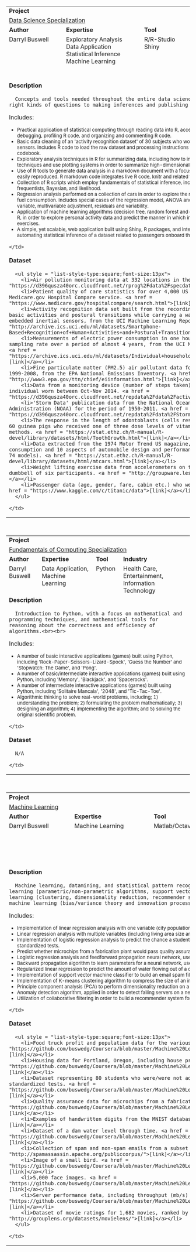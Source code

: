 <table style="width:100%">
  <tr></tr>
  <tr>
    <td colspan = "4"><b>Project</b></td>
  </tr>
  <tr>
    <td colspan = "4"><a href = "https://github.com/buswedg/Coursera/tree/master/Data%20Science%20Specialization/">Data Science Specialization</a></td>
  </tr>
  <tr>
    <td><b>Author</b></td>
    <td><b>Expertise</b></td>
    <td><b>Tool</b></td>
    <td><b>Industry</b></td>
  </tr>
  <tr>
    <td style="vertical-align:top">Darryl Buswell</td>
    <td style="vertical-align:top">Exploratory Analysis<br>Data Application<br>Statistical Inference<br>Machine Learning</td>
    <td style="vertical-align:top">R/R-Studio<br>Shiny</td>
    <td style="vertical-align:top">Energy<br>Environment<br>Generic<br>Healthcare<br>Information Technology<br>Transportation</td>
  </tr>
  <tr>
    <td colspan = "4"><b>Description</b></td>
  </tr>
  <tr>
    <td colspan = "4">

      Concepts and tools needed throughout the entire data science pipeline, from asking the right kinds of questions to making inferences and publishing results.<br><br>
Includes:<br>
      <ul style = "list-style-type:square;font-size:13px">
        <li>Practical application of statistical computing through reading data into R, accessing R packages, writing R functions, debugging, profiling R code, and organizing and commenting R code.</li>
        <li>Basic data cleaning of an 'activity recognition dataset' of 30 subjects who wore waist-mounted smartphone sensors. Includes R code to load the raw dataset and processing instructions formalized in a markdown based codebook.</li>
        <li>Exploratory analysis techniques in R for summarizing data, including how to implement multivariate statistical techniques and use plotting systems in order to summarize high-dimensional data.</li>
        <li>Use of R tools to generate data analysis in a markdown document with a focus on providing results which can be easily reproduced. R markdown code integrates live R code, knitr and related tools.</li>
        <li>Collection of R scripts which employ fundamentals of statistical inference, including broad theories such as frequentists, Bayesian, and likelihood.</li>
        <li>Regression analysis performed on a collection of cars in order to explore the relationship between car features and fuel consumption. Includes special cases of the regression model, ANOVA and ANCOVA with analysis of dummy variable, multivariable adjustment, residuals and variability.</li>
        <li>Application of machine learning algorithms (decision tree, random forest and generalized boosted regression) using R, in order to explore personal activity data and predict the manner in which individuals completed particular exercises.</li>
        <li>A simple, yet scalable, web application built using Shiny, R packages, and interactive graphics, with a focus on automating statistical inference of a dataset related to passengers onboard the Titanic.</li>
      </ul>

    </td>
  </tr>
  <tr>
    <td colspan = "4"><b>Dataset</b></td>
  </tr>
  <tr>
    <td colspan = "4">

      <ul style = "list-style-type:square;font-size:13px">
        <li>Air pollution monitoring data at 332 locations in the US. <a href = "https://d396qusza40orc.cloudfront.net/rprog%2Fdata%2Fspecdata.zip">[Link]</a></li>
        <li>Patient quality of care statistics for over 4,000 US hospitals from the Medicare.gov Hospital Compare service. <a href = "https://www.medicare.gov/hospitalcompare/search.html">[link]</a></li>
        <li>Activity recognition data set built from the recordings of 30 subjects performing basic activities and postural transitions while carrying a waist-mounted smartphone with embedded inertial sensors, from the UCI Machine Learning Repository. <a href = "http://archive.ics.uci.edu/ml/datasets/Smartphone-Based+Recognition+of+Human+Activities+and+Postural+Transitions">[link]</a></li>
        <li>Measurements of electric power consumption in one household with a one-minute sampling rate over a period of almost 4 years, from the UCI Machine Learning Repository. <a href = "https://archive.ics.uci.edu/ml/datasets/Individual+household+electric+power+consumption">[link]</a></li>
        <li>Fine particulate matter (PM2.5) air pollutant data for the US for the period of 1999-2008, from the EPA National Emissions Inventory. <a href = "http://www3.epa.gov/ttn/chief/eiinformation.html">[link]</a></li>
        <li>Data from a monitoring device (number of steps taken) worn by an anonymous individual worn between Oct-Nov 2014. <a href = "https://d396qusza40orc.cloudfront.net/repdata%2Fdata%2Factivity.zip">[link]</a></li>
        <li>'Storm Data' publication data from the National Oceanic and Atmospheric Administration (NOAA) for the period of 1950-2011. <a href = "https://d396qusza40orc.cloudfront.net/repdata%2Fdata%2FStormData.csv.bz2">[link]</a></li>
        <li>The response in the length of odontoblasts (cells responsible for tooth growth) in 60 guinea pigs who received one of three dose levels of vitamin C by one of two delivery methods. <a href = "https://stat.ethz.ch/R-manual/R-devel/library/datasets/html/ToothGrowth.html">[link]</a></li>
        <li>Data extracted from the 1974 Motor Trend US magazine, and comprises fuel consumption and 10 aspects of automobile design and performance for 32 automobiles (1973-74 models). <a href = "https://stat.ethz.ch/R-manual/R-devel/library/datasets/html/mtcars.html">[link]</a></li>
        <li>Weight lifting exercise data from accelerometers on the belt, forearm, arm, and dumbbell of six participants. <a href = "http://groupware.les.inf.puc-rio.br/har">[link]</a></li>
        <li>Passenger data (age, gender, fare, cabin etc.) who were onboard the Titanic. <a href = "https://www.kaggle.com/c/titanic/data">[link]</a></li>
      </ul>

    </td>
  </tr>
</table>

<br>

<table style="width:100%">
  <tr></tr>
  <tr>
    <td colspan = "4"><b>Project</b></td>
  </tr>
  <tr>
    <td colspan = "4"><a href = "https://github.com/buswedg/Coursera/tree/master/Fundamentals%20of%20Computing%20Specialization/">Fundamentals of Computing Specialization</a></td>
  </tr>
  <tr>
    <td><b>Author</b></td>
    <td><b>Expertise</b></td>
    <td><b>Tool</b></td>
    <td><b>Industry</b></td>
  </tr>
  <tr>
    <td style="vertical-align:top">Darryl Buswell</td>
    <td style="vertical-align:top">Data Application, Machine Learning</td>
    <td style="vertical-align:top">Python</td>
    <td style="vertical-align:top">Health Care, Entertainment, Information Technology</td>
  </tr>
  <tr>
    <td colspan = "4"><b>Description</b></td>
  </tr>
  <tr>
    <td colspan = "4">

      Introduction to Python, with a focus on mathematical and programming techniques, and mathematical tools for reasoning about the correctness and efficiency of algorithms.<br><br>
Includes:<br>
      <ul style = "list-style-type:square;font-size:13px">
        <li>A number of basic interactive applications (games) built using Python, including 'Rock-Paper-Scissors-Lizard-Spock', 'Guess the Number' and 'Stopwatch: The Game', and 'Pong'.</li>
        <li>A number of basic/intermediate interactive applications (games) built using Python, including 'Memory', 'Blackjack', and 'Spacerocks'.</li>
        <li>A number of intermediate interactive applications (games) built using Python, including 'Solitaire Mancala', '2048', and 'Tic-Tac-Toe'.</li>
        <li>Algorithmic thinking to solve real-world problems, including; 1) understanding the problem; 2) formulating the problem mathematically; 3) designing an algorithm; 4) implementing the algorithm; and 5) solving the original scientific problem.</li>
      </ul>

    </td>
  </tr>
  <tr>
    <td colspan = "4"><b>Dataset</b></td>
  </tr>
  <tr>
    <td colspan = "4">

      N/A

    </td>
  </tr>
</table>

<br>

<table style="width:100%">
  <tr></tr>
  <tr>
    <td colspan = "4"><b>Project</b></td>
  </tr>
  <tr>
    <td colspan = "4"><a href = "https://github.com/buswedg/Coursera/tree/master/Machine%20Learning/">Machine Learning</a></td>
  </tr>
  <tr>
    <td><b>Author</b></td>
    <td><b>Expertise</b></td>
    <td><b>Tool</b></td>
    <td><b>Industry</b></td>
  </tr>
  <tr>
    <td style="vertical-align:top">Darryl Buswell</td>
    <td style="vertical-align:top">Machine Learning</td>
    <td style="vertical-align:top">Matlab/Octave</td>
    <td style="vertical-align:top">Education<br>Environment<br>Food, Beverages and Tobacco<br>Housing<br>Information Technology<br>Manufacturing</td>
  </tr>
  <tr>
    <td colspan = "4"><b>Description</b></td>
  </tr>
  <tr>
    <td colspan = "4">

      Machine learning, datamining, and statistical pattern recognition utilizing GNU Octave. Including, 1) Supervised learning (parametric/non-parametric algorithms, support vector machines, kernels, neural networks); 2) Unsupervised learning (clustering, dimensionality reduction, recommender systems, deep learning); and 3) Best practices in machine learning (bias/variance theory and innovation process in machine learning and AI).<br><br>
Includes:<br>
      <ul style = "list-style-type:square;font-size:13px">
        <li>Implementation of linear regression analysis with one variable (city population) to predict profits for a food truck which is to operate in different cities.</li>
        <li>Linear regression analysis with multiple variables (including living area size and number of bedrooms) to predict the house prices in Portland, Oregon.</li>
        <li>Implementation of logistic regression analysis to predict the chance a student would be admitted into a University based on their results from two standardized tests.</li>
        <li>Predict whether microchips from a fabrication plant would pass quality assurance standards based on results from two tests.</li>
        <li>Logistic regression analysis and feedforward propagation neural network, used to recognize images of handwritten digits (from 0 to 9).</li>
        <li>Backward propagation algorithm to learn parameters for a neural network, used to recognize images of handwritten digits (from 0 to 9).</li>
        <li>Regularized linear regression to predict the amount of water flowing out of a dam using the change of water level in reservoir.</li>
        <li>Implementation of support vector machine classifier to build an email spam filter.</li>
        <li>Implementation of K-means clustering algorithm to compress the size of an image by reducing its number of colors.</li>
        <li>Principle component analysis (PCA) to perform dimensionality reduction on a dataset of 5,000 face images.</li>
        <li>Anomaly detection algorithm, applied in order to detect failing servers on a network.</li>
        <li>Utilization of collaborative filtering in order to build a recommender system for movies.</li>
      </ul>

    </td>
  </tr>
  <tr>
    <td colspan = "4"><b>Dataset</b></td>
  </tr>
  <tr>
    <td colspan = "4">

      <ul style = "list-style-type:square;font-size:13px">
        <li>Food truck profit and population data for the various cities those food trucks operate. <a href = "https://github.com/buswedg/Coursera/blob/master/Machine%20Learning/Programming%20Exercise%201/ex1/ex1data1.txt">[link]</a></li>
        <li>Housing data for Portland, Oregon, including house price, living area and number of bedrooms. <a href = "https://github.com/buswedg/Coursera/blob/master/Machine%20Learning/Programming%20Exercise%201/ex1/ex1data2.txt">[link]</a></li>
        <li>Dataset representing 80 students who were/were not admitted into college based on results of two standardized tests. <a href = "https://github.com/buswedg/Coursera/blob/master/Machine%20Learning/Programming%20Exercise%202/ex2/ex2data1.txt">[link]</a></li>
        <li>Quality assurance data for microchips from a fabrication plant. <a href = "https://github.com/buswedg/Coursera/blob/master/Machine%20Learning/Programming%20Exercise%202/ex2/ex2data2.txt">[link]</a></li>
        <li>Examples of handwritten digits from the MNIST database. <a href = "http://yann.lecun.com/exdb/mnist/">[link]</a></li>
        <li>Dataset of a dam water level through time. <a href = "https://github.com/buswedg/Coursera/blob/master/Machine%20Learning/Programming%20Exercise%205/ex5/ex5data1.mat">[link]</a></li>
        <li>Collection of spam and non-spam emails from a subset of the SpamAssassin Public Corpus. <a href = "http://spamassassin.apache.org/publiccorpus/">[link]</a></li>
        <li>Image of a small bird. <a href = "https://github.com/buswedg/Coursera/blob/master/Machine%20Learning/Programming%20Exercise%207/ex7/bird_small.png">[link]</a></li>
        <li>5,000 face images. <a href = "https://github.com/buswedg/Coursera/blob/master/Machine%20Learning/Programming%20Exercise%207/ex7/ex7faces.mat">[link]</a></li>
        <li>Server performance data, including throughput (mb/s) and latency (ms) for 307 servers. <a href = "https://github.com/buswedg/Coursera/blob/master/Machine%20Learning/Programming%20Exercise%208/ex8/ex8data1.mat">[link]</a></li>
        <li>Dataset of movie ratings for 1,682 movies, ranked by 943 users on a scale from 1 to 5. <a href = "http://grouplens.org/datasets/movielens/">[link]</a></li>
      </ul>

    </td>
  </tr>
</table>